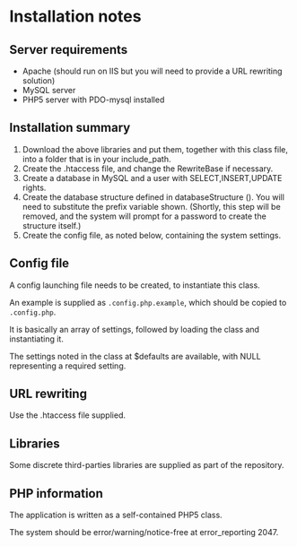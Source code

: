 # Installation notes

## Server requirements

- Apache (should run on IIS but you will need to provide a URL rewriting solution)
- MySQL server
- PHP5 server with PDO-mysql installed


## Installation summary

1. Download the above libraries and put them, together with this class file, into a folder that is in your include_path.
1. Create the .htaccess file, and change the RewriteBase if necessary.
1. Create a database in MySQL and a user with SELECT,INSERT,UPDATE rights.
1. Create the database structure defined in databaseStructure (). You will need to substitute the prefix variable shown. (Shortly, this step will be removed, and the system will prompt for a password to create the structure itself.)
1. Create the config file, as noted below, containing the system settings.


## Config file

A config launching file needs to be created, to instantiate this class.

An example is supplied as `.config.php.example`, which should be copied to `.config.php`.

It is basically an array of settings, followed by loading the class and instantiating it.

The settings noted in the class at $defaults are available, with NULL representing a required setting.


## URL rewriting

Use the .htaccess file supplied.
	

## Libraries

Some discrete third-parties libraries are supplied as part of the repository.


## PHP information

The application is written as a self-contained PHP5 class.

The system should be error/warning/notice-free at error_reporting 2047.

